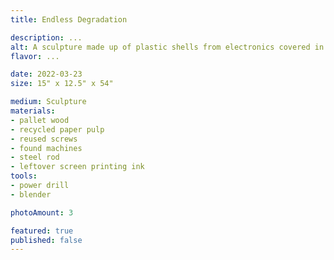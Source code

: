```yaml
---
title: Endless Degradation

description: ...
alt: A sculpture made up of plastic shells from electronics covered in red / orange paper pulp.
flavor: ...

date: 2022-03-23
size: 15" x 12.5" x 54"

medium: Sculpture
materials:
- pallet wood
- recycled paper pulp
- reused screws
- found machines
- steel rod
- leftover screen printing ink
tools:
- power drill
- blender

photoAmount: 3

featured: true
published: false
---
```

